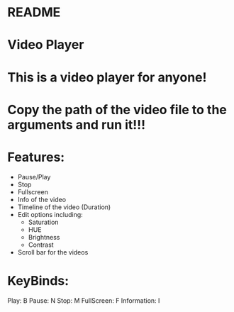 # README
# Video Player

# This is a video player for anyone!
# Copy the path of the video file to the arguments and run it!!!

# Features:
- Pause/Play
- Stop
- Fullscreen
- Info of the video
- Timeline of the video (Duration)
- Edit options including:
  - Saturation
  - HUE
  - Brightness
  - Contrast
- Scroll bar for the videos

# KeyBinds:
Play: B
Pause: N
Stop: M
FullScreen: F
Information: I
